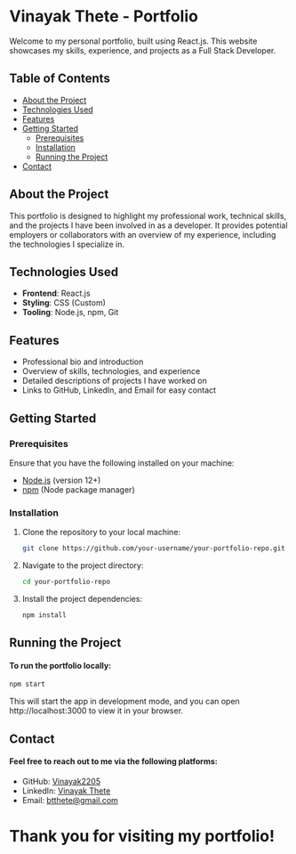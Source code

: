 # Vinayak Thete - Portfolio

Welcome to my personal portfolio, built using React.js. This website showcases my skills, experience, and projects as a Full Stack Developer.

## Table of Contents

- [About the Project](#about-the-project)
- [Technologies Used](#technologies-used)
- [Features](#features)
- [Getting Started](#getting-started)
  - [Prerequisites](#prerequisites)
  - [Installation](#installation)
  - [Running the Project](#running-the-project)
- [Contact](#contact)

## About the Project

This portfolio is designed to highlight my professional work, technical skills, and the projects I have been involved in as a developer. It provides potential employers or collaborators with an overview of my experience, including the technologies I specialize in.

## Technologies Used

- **Frontend**: React.js
- **Styling**: CSS (Custom)
- **Tooling**: Node.js, npm, Git

## Features

- Professional bio and introduction
- Overview of skills, technologies, and experience
- Detailed descriptions of projects I have worked on
- Links to GitHub, LinkedIn, and Email for easy contact

## Getting Started

### Prerequisites

Ensure that you have the following installed on your machine:

- [Node.js](https://nodejs.org/) (version 12+)
- [npm](https://www.npmjs.com/) (Node package manager)

### Installation

1. Clone the repository to your local machine:

   ```bash
   git clone https://github.com/your-username/your-portfolio-repo.git
   ```

2. Navigate to the project directory:

   ```bash
   cd your-portfolio-repo
   ```

3. Install the project dependencies:

   ```bash
   npm install
   ```

## Running the Project

#### To run the portfolio locally:

```bash
npm start
```

This will start the app in development mode, and you can open http://localhost:3000 to view it in your browser.

## Contact

#### Feel free to reach out to me via the following platforms:

- GitHub: [Vinayak2205](https://github.com/Vinayak2205)
- LinkedIn: [Vinayak Thete](https://www.linkedin.com/in/vinayak-thete-05797b166/)
- Email: [btthete@gmail.com](mailto:btthete@gmail.com)

# Thank you for visiting my portfolio!

